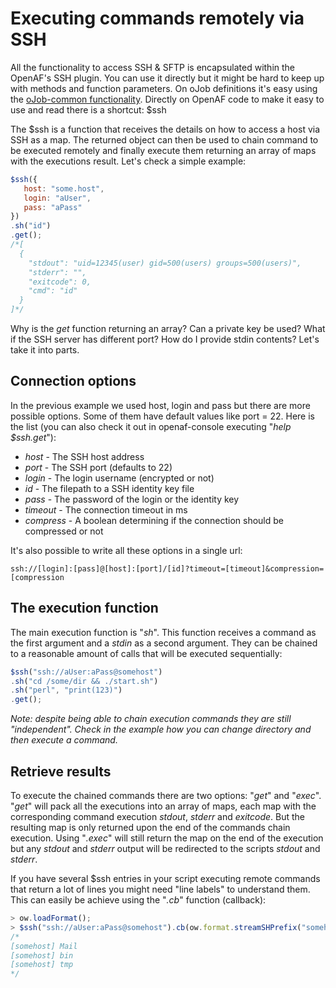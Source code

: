 # Executing commands remotely via SSH

All the functionality to access SSH & SFTP is encapsulated within the OpenAF's SSH plugin. You can use it directly but it might be hard to keep up with methods and function parameters. On oJob definitions it's easy using the [oJob-common functionality](https://github.com/OpenAF/oJob-common#ojob-sh). Directly on OpenAF code to make it easy to use and read there is a shortcut: $ssh

The $ssh is a function that receives the details on how to access a host via SSH as a map. The returned object can then be used to chain command to be executed remotely and finally execute them returning an array of maps with the executions result. Let's check a simple example:

````javascript
$ssh({
   host: "some.host",
   login: "aUser",
   pass: "aPass"
})
.sh("id")
.get();
/*[
  {
    "stdout": "uid=12345(user) gid=500(users) groups=500(users)",
    "stderr": "",
    "exitcode": 0,
    "cmd": "id"
  }
]*/
````

Why is the _get_ function returning an array? Can a private key be used? What if the SSH server has  different port? How do I provide stdin contents? Let's take it into parts.

## Connection options

In the previous example we used host, login and pass but there are more possible options. Some of them have default values like port = 22. Here is the list (you can also check it out in openaf-console executing "_help $ssh.get_"):

  * *host* - The SSH host address
  * *port* - The SSH port (defaults to 22)
  * *login* - The login username (encrypted or not)
  * *id* - The filepath to a SSH identity key file
  * *pass* - The password of the login or the identity key
  * *timeout* - The connection timeout in ms
  * *compress* - A boolean determining if the connection should be compressed or not

It's also possible to write all these options in a single url:

`ssh://[login]:[pass]@[host]:[port]/[id]?timeout=[timeout]&compression=[compression`

## The execution function

The main execution function is "*sh*". This function receives a command as the first argument and a *stdin* as a second argument. They can be chained to a reasonable amount of calls that will be executed sequentially:

````javascript
$ssh("ssh://aUser:aPass@somehost")
.sh("cd /some/dir && ./start.sh")
.sh("perl", "print(123)")
.get();
````

_Note: despite being able to chain execution commands they are still "independent". Check in the example how you can change directory and then execute a command._

## Retrieve results

To execute the chained commands there are two options: "_get_" and "_exec_". "_get_" will pack all the executions into an array of maps, each map with the corresponding command execution _stdout_, _stderr_ and _exitcode_.  But the resulting map is only returned upon the end of the commands chain execution. Using "_.exec_" will still return the map on the end of the execution but any _stdout_ and _stderr_ output will be redirected to the scripts _stdout_ and _stderr_.

If you have several $ssh entries in your script executing remote commands that return a lot of lines you might need "line labels" to understand them. This can easily be achieve using the "_.cb_" function (callback):

````javascript
> ow.loadFormat();
> $ssh("ssh://aUser:aPass@somehost").cb(ow.format.streamSHPrefix("somehost")).sh("ls").exec()
/*
[somehost] Mail
[somehost] bin
[somehost] tmp
*/
````